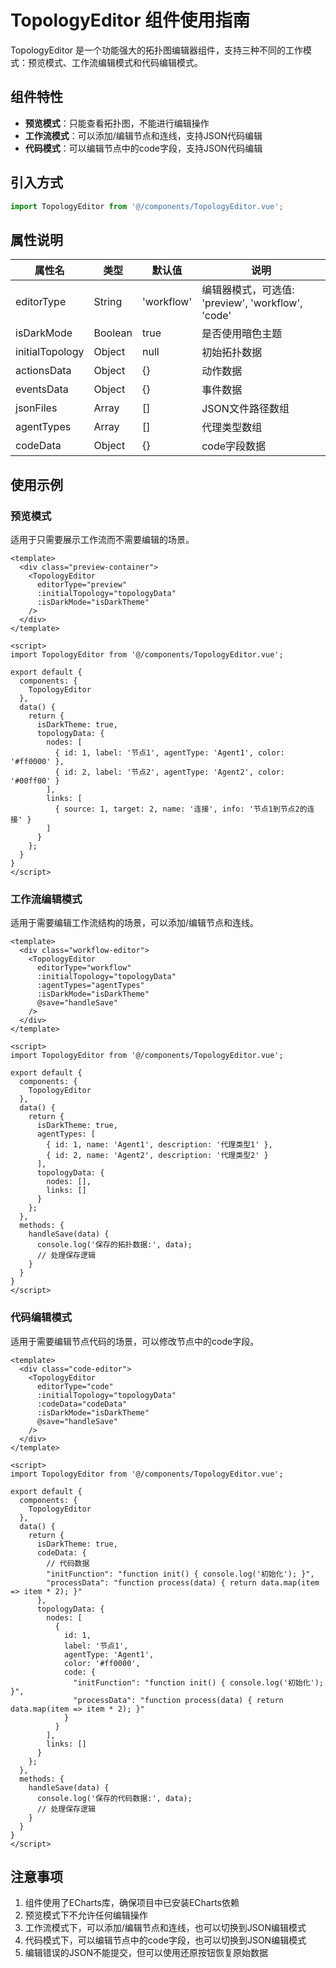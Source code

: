 # TopologyEditor 组件使用指南

TopologyEditor 是一个功能强大的拓扑图编辑器组件，支持三种不同的工作模式：预览模式、工作流编辑模式和代码编辑模式。

## 组件特性

- **预览模式**：只能查看拓扑图，不能进行编辑操作
- **工作流模式**：可以添加/编辑节点和连线，支持JSON代码编辑
- **代码模式**：可以编辑节点中的code字段，支持JSON代码编辑

## 引入方式

```javascript
import TopologyEditor from '@/components/TopologyEditor.vue';
```

## 属性说明

| 属性名 | 类型 | 默认值 | 说明 |
| --- | --- | --- | --- |
| editorType | String | 'workflow' | 编辑器模式，可选值: 'preview', 'workflow', 'code' |
| isDarkMode | Boolean | true | 是否使用暗色主题 |
| initialTopology | Object | null | 初始拓扑数据 |
| actionsData | Object | {} | 动作数据 |
| eventsData | Object | {} | 事件数据 |
| jsonFiles | Array | [] | JSON文件路径数组 |
| agentTypes | Array | [] | 代理类型数组 |
| codeData | Object | {} | code字段数据 |

## 使用示例

### 预览模式

适用于只需要展示工作流而不需要编辑的场景。

```vue
<template>
  <div class="preview-container">
    <TopologyEditor
      editorType="preview"
      :initialTopology="topologyData"
      :isDarkMode="isDarkTheme"
    />
  </div>
</template>

<script>
import TopologyEditor from '@/components/TopologyEditor.vue';

export default {
  components: {
    TopologyEditor
  },
  data() {
    return {
      isDarkTheme: true,
      topologyData: {
        nodes: [
          { id: 1, label: '节点1', agentType: 'Agent1', color: '#ff0000' },
          { id: 2, label: '节点2', agentType: 'Agent2', color: '#00ff00' }
        ],
        links: [
          { source: 1, target: 2, name: '连接', info: '节点1到节点2的连接' }
        ]
      }
    };
  }
}
</script>
```

### 工作流编辑模式

适用于需要编辑工作流结构的场景，可以添加/编辑节点和连线。

```vue
<template>
  <div class="workflow-editor">
    <TopologyEditor
      editorType="workflow"
      :initialTopology="topologyData"
      :agentTypes="agentTypes"
      :isDarkMode="isDarkTheme"
      @save="handleSave"
    />
  </div>
</template>

<script>
import TopologyEditor from '@/components/TopologyEditor.vue';

export default {
  components: {
    TopologyEditor
  },
  data() {
    return {
      isDarkTheme: true,
      agentTypes: [
        { id: 1, name: 'Agent1', description: '代理类型1' },
        { id: 2, name: 'Agent2', description: '代理类型2' }
      ],
      topologyData: {
        nodes: [],
        links: []
      }
    };
  },
  methods: {
    handleSave(data) {
      console.log('保存的拓扑数据:', data);
      // 处理保存逻辑
    }
  }
}
</script>
```

### 代码编辑模式

适用于需要编辑节点代码的场景，可以修改节点中的code字段。

```vue
<template>
  <div class="code-editor">
    <TopologyEditor
      editorType="code"
      :initialTopology="topologyData"
      :codeData="codeData"
      :isDarkMode="isDarkTheme"
      @save="handleSave"
    />
  </div>
</template>

<script>
import TopologyEditor from '@/components/TopologyEditor.vue';

export default {
  components: {
    TopologyEditor
  },
  data() {
    return {
      isDarkTheme: true,
      codeData: {
        // 代码数据
        "initFunction": "function init() { console.log('初始化'); }",
        "processData": "function process(data) { return data.map(item => item * 2); }"
      },
      topologyData: {
        nodes: [
          { 
            id: 1, 
            label: '节点1', 
            agentType: 'Agent1', 
            color: '#ff0000',
            code: {
              "initFunction": "function init() { console.log('初始化'); }",
              "processData": "function process(data) { return data.map(item => item * 2); }"
            }
          }
        ],
        links: []
      }
    };
  },
  methods: {
    handleSave(data) {
      console.log('保存的代码数据:', data);
      // 处理保存逻辑
    }
  }
}
</script>
```

## 注意事项

1. 组件使用了ECharts库，确保项目中已安装ECharts依赖
2. 预览模式下不允许任何编辑操作
3. 工作流模式下，可以添加/编辑节点和连线，也可以切换到JSON编辑模式
4. 代码模式下，可以编辑节点中的code字段，也可以切换到JSON编辑模式
5. 编辑错误的JSON不能提交，但可以使用还原按钮恢复原始数据 